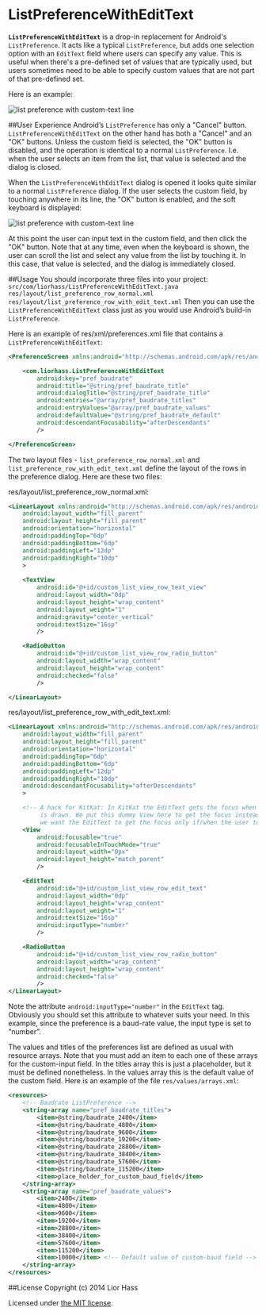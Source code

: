ListPreferenceWithEditText
==========================

**`ListPreferenceWithEditText`** is a drop-in replacement for Android's `ListPreference`. It acts like a typical `ListPreference`, but adds one selection option with an `EditText` field where users can specify any value. This is useful when there's a pre-defined set of values that are typically used, but users sometimes need to be able to specify custom values that are not part of that pre-defined set.

Here is an example:

![list preference with custom-text line](screen-1.png)


##User Experience
Android’s `ListPreference` has only a "Cancel" button. `ListPreferenceWithEditText` on the other hand has both a "Cancel" and an "OK" buttons. Unless the custom field is selected, the "OK" button is disabled, and the operation is identical to a normal `ListPreference`. I.e. when the user selects an item from the list, that value is selected and the dialog is closed.

When the `ListPreferenceWithEditText` dialog is opened it looks quite similar to a normal `ListPreference` dialog. If the user selects the custom field, by touching anywhere in its line, the "OK" button is enabled, and the soft keyboard is displayed:

![list preference with custom-text line](screen-2.png)

At this point the user can input text in the custom field, and then click the "OK" button. Note that at any time, even when the keyboard is shown, the user can scroll the list and select any value from the list by touching it. In this case, that value is selected, and the dialog is immediately closed.

##Usage
You should incorporate three files into your project:
`src/com/liorhass/ListPreferenceWithEditText.java`
`res/layout/list_preference_row_normal.xml`
`res/layout/list_preference_row_with_edit_text.xml`
Then you can use the `ListPreferenceWithEditText` class just as you would use Android’s build-in `ListPreference`.

Here is an example of res/xml/preferences.xml file that contains a `ListPreferenceWithEditText`:

```xml
<PreferenceScreen xmlns:android="http://schemas.android.com/apk/res/android">

    <com.liorhass.ListPreferenceWithEditText
        android:key="pref_baudrate"
        android:title="@string/pref_baudrate_title"
        android:dialogTitle="@string/pref_baudrate_title"
        android:entries="@array/pref_baudrate_titles"
        android:entryValues="@array/pref_baudrate_values"
        android:defaultValue="@string/pref_baudrate_default"
        android:descendantFocusability="afterDescendants"
        />

</PreferenceScreen>
```

The two layout files - `list_preference_row_normal.xml` and `list_preference_row_with_edit_text.xml` define the layout of the rows in the preference dialog. Here are these two files:

res/layout/list_preference_row_normal.xml:

```xml
<LinearLayout xmlns:android="http://schemas.android.com/apk/res/android"
    android:layout_width="fill_parent"
    android:layout_height="fill_parent"
    android:orientation="horizontal"
    android:paddingTop="6dp"
    android:paddingBottom="6dp"
    android:paddingLeft="12dp"
    android:paddingRight="10dp"
    >
    
    <TextView
        android:id="@+id/custom_list_view_row_text_view"
        android:layout_width="0dp"
        android:layout_height="wrap_content"
        android:layout_weight="1"
        android:gravity="center_vertical"
        android:textSize="16sp"
        />

    <RadioButton
        android:id="@+id/custom_list_view_row_radio_button"
        android:layout_width="wrap_content"
        android:layout_height="wrap_content"
        android:checked="false"
        />

</LinearLayout>
```

res/layout/list_preference_row_with_edit_text.xml:

```xml
<LinearLayout xmlns:android="http://schemas.android.com/apk/res/android"
    android:layout_width="fill_parent"
    android:layout_height="fill_parent"
    android:orientation="horizontal"
    android:paddingTop="6dp"
    android:paddingBottom="6dp"
    android:paddingLeft="12dp"
    android:paddingRight="10dp"
    android:descendantFocusability="afterDescendants"
    >

    <!-- A hack for KitKat: In KitKat the EditText gets the focus when the dialog
         is drawn. We put this dummy View here to get the focus instead, because
         we want the EditText to get the focus only if/when the user touches it. -->
    <View
        android:focusable="true"
        android:focusableInTouchMode="true"
        android:layout_width="0px"
        android:layout_height="match_parent"
        />

    <EditText
        android:id="@+id/custom_list_view_row_edit_text"
        android:layout_width="0dp"
        android:layout_height="wrap_content"
        android:layout_weight="1"
        android:textSize="16sp"
        android:inputType="number"
        />

    <RadioButton
        android:id="@+id/custom_list_view_row_radio_button"
        android:layout_width="wrap_content"
        android:layout_height="wrap_content"
        android:checked="false"
        />
</LinearLayout>
```

Note the attribute `android:inputType="number"` in the `EditText` tag. Obviously you should set this attribute to whatever suits your need. In this example, since the preference is a baud-rate value, the input type is set to “number”.

The values and titles of the preferences list are defined as usual with resource arrays. Note that you must add an item to each one of these arrays for the custom-input field. In the titles array this is just a placeholder, but it must be defined nonetheless. In the values array this is the default value of the custom field.
Here is an example of the file `res/values/arrays.xml`:
```xml
<resources>
    <!-- Baudrate ListPreference -->
    <string-array name="pref_baudrate_titles">
        <item>@string/baudrate_2400</item>
        <item>@string/baudrate_4800</item>
        <item>@string/baudrate_9600</item>
        <item>@string/baudrate_19200</item>
        <item>@string/baudrate_28800</item>
        <item>@string/baudrate_38400</item>
        <item>@string/baudrate_57600</item>
        <item>@string/baudrate_115200</item>
        <item>place_holder_for_custom_baud_field</item>
    </string-array>
    <string-array name="pref_baudrate_values">
        <item>2400</item>
        <item>4800</item>
        <item>9600</item>
        <item>19200</item>
        <item>28800</item>
        <item>38400</item>
        <item>57600</item>
        <item>115200</item>
        <item>10000</item> <!-- Default value of custom-baud field -->
    </string-array>
</resources>
```


##License
Copyright (c) 2014 Lior Hass

Licensed under [the MIT license](LICENSE).



